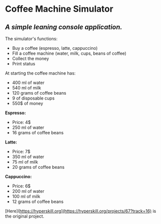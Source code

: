 # Coffee Machine Simulator


## _A simple leaning console application._


The simulator's functions:

- Buy a coffee (espresso, latte, cappuccino)
- Fill a coffee machine (water, milk, cups, beans of coffee)
- Collect the money
- Print status


At starting the coffee machine has:

- 400 ml of water
- 540 ml of milk
- 120 grams of coffee beans
- 9 of disposable cups
- 550$ of money


**Espresso:** 

- Price: 4$
- 250 ml of water
- 16 grams of coffee beans

**Latte:**

- Price: 7$
- 350 ml of water
- 75 ml of milk
- 20 grams of coffee beans

**Cappuccino:**

- Price: 6$
- 200 ml of water
- 100 ml of milk
- 12 grams of coffee beans


[Here](https://hyperskill.org](https://hyperskill.org/projects/67?track=16) is the original project.
